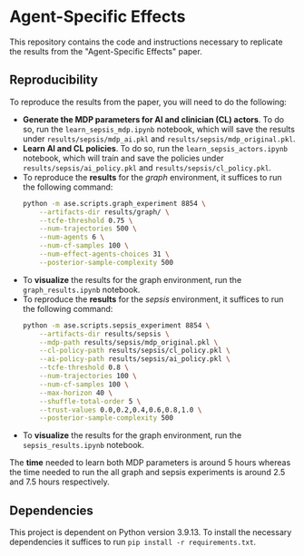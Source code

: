 # Agent-Specific Effects

This repository contains the code and instructions necessary to replicate the results from the "Agent-Specific Effects" paper.

## Reproducibility

To reproduce the results from the paper, you will need to do the following:

- **Generate the MDP parameters for AI and clinician (CL) actors**. To do so, run the `learn_sepsis_mdp.ipynb` notebook, which will save the results under `results/sepsis/mdp_ai.pkl` and `results/sepsis/mdp_original.pkl`.
- **Learn AI and CL policies**. To do so, run the `learn_sepsis_actors.ipynb` notebook, which will train and save the policies under `results/sepsis/ai_policy.pkl` and `results/sepsis/cl_policy.pkl`.
- To reproduce the **results** for the *graph* environment, it suffices to run the following command:
  ```bash
  python -m ase.scripts.graph_experiment 8854 \
      --artifacts-dir results/graph/ \
      --tcfe-threshold 0.75 \
      --num-trajectories 500 \
      --num-agents 6 \
      --num-cf-samples 100 \
      --num-effect-agents-choices 31 \
      --posterior-sample-complexity 500
  ```
- To **visualize** the results for the graph environment, run the `graph_results.ipynb` notebook.
- To reproduce the **results** for the *sepsis* environment, it suffices to run the following command:
  ```bash
  python -m ase.scripts.sepsis_experiment 8854 \
      --artifacts-dir results/sepsis \
      --mdp-path results/sepsis/mdp_original.pkl \
      --cl-policy-path results/sepsis/cl_policy.pkl \
      --ai-policy-path results/sepsis/ai_policy.pkl \
      --tcfe-threshold 0.8 \
      --num-trajectories 100 \
      --num-cf-samples 100 \
      --max-horizon 40 \
      --shuffle-total-order 5 \
      --trust-values 0.0,0.2,0.4,0.6,0.8,1.0 \
      --posterior-sample-complexity 500
  ```
- To **visualize** the results for the graph environment, run the `sepsis_results.ipynb` notebook.

The **time** needed to learn both MDP parameters is around $5$ hours whereas the time needed to run the all graph and sepsis experiments is around 2.5 and 7.5 hours respectively.

## Dependencies

This project is dependent on Python version 3.9.13. To install the necessary dependencies it suffices to run `pip install -r requirements.txt`.
